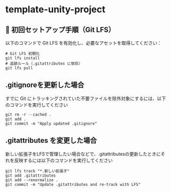 # template-unity-project

## 🔧 初回セットアップ手順（Git LFS）

以下のコマンドで Git LFS を有効化し、必要なアセットを取得してください：

```
# Git LFS 初期化
git lfs install
# 追跡ルール（.gitattributes に依存）
git lfs pull
```

## .gitignoreを更新した場合
すでに Git にトラッキングされていた不要ファイルを除外対象にするには、以下のコマンドを実行してください

```
git rm -r --cached .
git add .
git commit -m "Apply updated .gitignore"
```
## .gitattributes を変更した場合
新しい拡張子をLFSで管理したい場合などで、.gitattributesの更新したときにそれを反映するには以下のコマンドを実行してください

```
git lfs track "*.新しい拡張子"
git add .gitattributes
git add --renormalize .
git commit -m "Update .gitattributes and re-track with LFS"
```